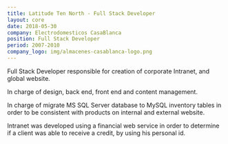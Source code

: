 ```yaml
---
title: Latitude Ten North - Full Stack Developer
layout: core
date: 2018-05-30
company: Electrodomesticos CasaBlanca 
position: Full Stack Developer
period: 2007-2010 
company_logo: img/almacenes-casablanca-logo.png
---
```


Full Stack Developer responsible for creation of corporate Intranet, and global website.

In charge of design, back end, front end and content management.
 
In charge of migrate MS SQL Server database to MySQL inventory tables in order to be consistent with products on internal and external website.
 
Intranet was developed using a financial web service in order to determine if a client was able to receive a credit, by using his personal id.

